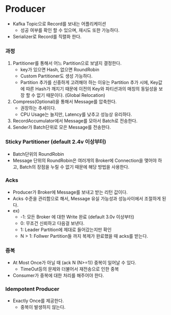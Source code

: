 # Producer
- Kafka Topic으로 Record를 보내는 어플리케이션
  - 성공 여부를 확인 할 수 있으며, 재시도 또한 가능하다.
- Serializer로 Record를 직렬화 한다.

### 과정
1. Partitioner를 통해서 어느 Partition으로 보낼지 결정한다.
    - key가 있으면 Hash, 없으면 RoundRobin
    - Custom Partitioner도 생성 가능하다.
    - Partition 추가를 신중하게 고려해야 하는 이유는 Partition 추가 시에, Key값에 따른 Hash가 깨지기 때문에
      이전의 Key와 파티션과의 매칭의 동일성을 보장 할 수 없기 때문이다. (Global Relocation)
2. Compress(Optional)을 통해서 Message를 압축한다.
   - 권장하는 추세이다.
   - CPU Usage는 늘지만, Latency를 낮추고 성능상 유리하다.
3. RecordAccumulator에서 Message를 모아서 Batch로 전송한다.
4. Sender가 Batch단위로 모은 Message를 전송한다.


### Sticky Partitioner (default 2.4v 이상부터)
- Batch단위의 RoundRobin
- Message 단위의 RoundRobin은 여러개의 Broker에 Connection을 맺어야 하고,
  Batch의 장점을 누릴 수 없기 때문에 해당 방법을 사용한다.


### Acks
- Producer가 Broker에 Message를 보내고 받는 리턴 값이다.
- Acks 수준을 관리함으로 해서, Message 유실 가능성과 성능사이에서 조절하게 된다.
- ex)
  - -1: 모든 Broker 에 대한 Write 완료 (default 3.0v 이상부터)  
  - 0: 무조건 신뢰하고 다음걸 보낸다. 
  - 1: Leader Partition에 제대로 들어갔는지만 확인 
  - N > 1: Follwer Partition들 까지 복제가 완료했을 때 acks를 받는다.

### 중복
- At Most Once가 아닐 때 (ack N (N>=1)) 중복이 일어날 수 있다.
  - TimeOut등의 문제와 더불어서 재전송으로 인한 중복
- Consumer가 중복에 대한 처리를 해주어야 한다.

### Idempotent Producer
- Exactly Once를 제공한다.
  - 중복이 발생하지 않는다.
